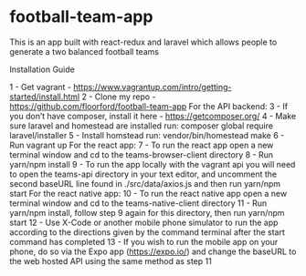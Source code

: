 # football-team-app
This is an app built with react-redux and laravel which allows people to generate a two balanced football teams

Installation Guide

1 - Get vagrant - https://www.vagrantup.com/intro/getting-started/install.html
2 - Clone my repo - https://github.com/floorford/football-team-app
For the API backend:
3 - If you don’t have composer, install it here - https://getcomposer.org/
4 - Make sure laravel and homestead are installed
   run: composer global require laravel/installer
5 - Install homstead
	 run: vendor/bin/homestead make
6 - Run vagrant up
For the react app:
7 - To run the react app open a new terminal window and cd to the teams-browser-client directory 
8 - Run yarn/npm install 
9 - To run the app locally with the vagrant api you will need to open the teams-api directory in your text editor, and uncomment the second baseURL line found in ./src/data/axios.js and then run yarn/npm start
For the react native app:
10 - To run the react native app open a new terminal window and cd to the teams-native-client directory 
11 - Run yarn/npm install, follow step 9 again for this directory, then run yarn/npm start
12 - Use X-Code or another mobile phone simulator to run the app according to the directions given by the command terminal after the start command has completed
13 - If you wish to run the mobile app on your phone, do so via the Expo app (https://expo.io/) and change the baseURL to the web hosted API using the same method as step 11
